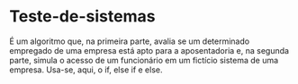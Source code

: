 # Teste-de-sistemas
É um algoritmo que, na primeira parte, avalia se um determinado empregado de uma empresa está apto para a aposentadoria e, na segunda parte, simula o acesso de um funcionário em um fictício sistema de uma empresa. Usa-se, aqui, o if, else if e else.
